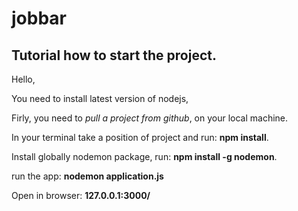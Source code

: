 # jobbar

## Tutorial how to start the project.

Hello,

You need to install latest version of nodejs, 

Firly, you need to *pull a project from github*, on your local machine.

In your terminal take a position of project and run: **npm install**.

Install globally nodemon package, run: **npm install -g nodemon**.

run the app: **nodemon application.js**

Open in browser: **127.0.0.1:3000/**
